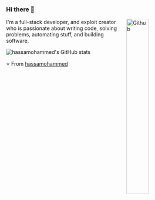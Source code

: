 ### Hi there 👋

<img width="35%" align="right" alt="Github" src="https://avatars.githubusercontent.com/u/64049917?v=4" />

I'm a full-stack developer, and exploit creator who is passionate about writing code, solving problems, automating stuff, and building software.

![hassamohammed's GitHub stats](https://github-readme-stats.vercel.app/api?username=hassamohammed&show_icons=true&theme=radical)

⭐️ From [hassamohammed](https://github.com/hassamohammed)
